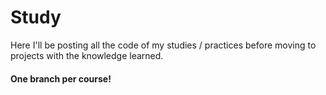# Study
Here I'll be posting all the code of my studies / practices before moving to projects with the knowledge learned.

#### One branch per course!

